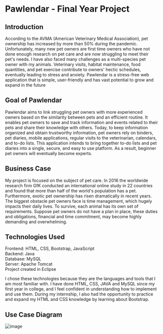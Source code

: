 # Pawlendar - Final Year Project

## Introduction
According to the AVMA (American Veterinary Medical Association), pet ownership has 
increased by more than 50% during the pandemic. Unfortunately, many new pet owners are 
first time owners who have not done enough research on pet care and are now struggling to 
meet their pet's needs. I have also faced many challenges as a multi-species pet owner with my 
animals. Veterinary visits, habitat maintenance, food quantities, and pet exercise contribute to 
owners' hectic schedules, eventually leading to stress and anxiety. Pawlendar is a stress-free 
web application that is simple, user-friendly and has vast potential to grow and expand in the 
future

## Goal of Pawlendar
Pawlendar aims to link struggling pet owners with more experienced owners based on the 
similarity between pets and an efficient routine. It enables pet owners to save and track 
information and events related to their pets and share their knowledge with others. Today, to 
keep information organized and obtain trustworthy information, pet owners rely on binders, 
pet diaries, mobile applications, regular visits to the veterinarian, calendars, and to-do lists. 
This application intends to bring together to-do lists and pet diaries into a single, secure, and 
easy to use platform. As a result, beginner pet owners will eventually become experts.

## Business Case
My project is focused on the subject of pet care. In 2016 the worldwide research firm GfK 
conducted an international online study in 22 countries and found that more than half of the 
world's population has a pet. Furthermore, exotic pet ownership has risen dramatically in recent 
years. The biggest obstacle pet owners face is time management, which hugely impacts their 
daily lives. To survive, each animal has its own set of requirements. Suppose pet owners do 
not have a plan in place, these duties and obligations, financial and time commitment, may 
become highly demanding and overwhelming. 

## Technologies Used
Frontend: HTML, CSS, Bootstrap, JavaScript  
Backend: Java  
Database: MySQL  
Server: Apache Tomcat  
Project created in Eclipse  

I chose these technologies because they are the languages and tools that I am most familiar 
with. I have done HTML, CSS, JAVA and MySQL since my first year in college, and I feel
confident in understanding how to implement and use them. During my internship, I also had 
the opportunity to practice and expand my HTML and CSS knowledge by learning about 
Bootstrap. 

## Use Case Diagram
![image](https://user-images.githubusercontent.com/61713643/190253594-5a422bd7-0ad2-444c-8f7e-54a2cfd0c9e2.png)

